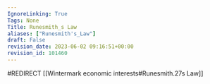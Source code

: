 ```yaml
---
IgnoreLinking: True
Tags: None
Title: Runesmith_s Law
aliases: ["Runesmith's_Law"]
draft: False
revision_date: 2023-06-02 09:16:51+00:00
revision_id: 101460
---
```


#REDIRECT [[Wintermark economic interests#Runesmith.27s Law]]